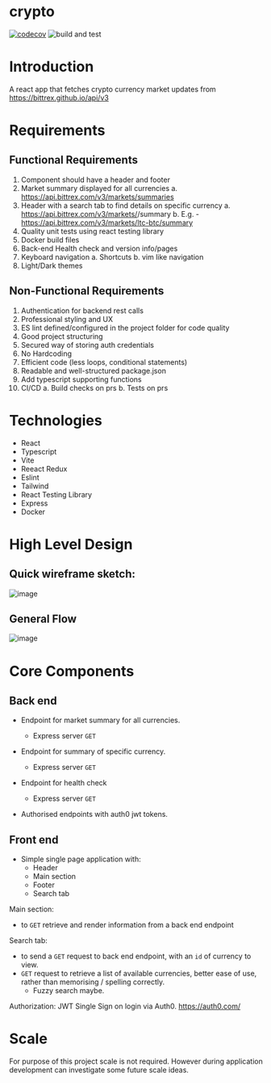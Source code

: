 # crypto

[![codecov](https://codecov.io/gh/matthewcm/crypto/branch/main/graph/badge.svg?token=3XOEVUP6N1)](https://codecov.io/gh/matthewcm/crypto)
![build and test](https://github.com/github/docs/actions/workflows/client.yml/badge.svg)


# Introduction

A react app that fetches crypto currency market updates from https://bittrex.github.io/api/v3

# Requirements

## Functional Requirements
1. Component should have a header and footer
2. Market summary displayed for all currencies
  a. https://api.bittrex.com/v3/markets/summaries
3. Header with a search tab to find details on specific currency
  a. https://api.bittrex.com/v3/markets/<marketSymbol>/summary
  b. E.g. - https://api.bittrex.com/v3/markets/ltc-btc/summary
4. Quality unit tests using react testing library
5. Docker build files
6. Back-end Health check and version info/pages
7. Keyboard navigation
  a. Shortcuts
  b. vim like navigation
8. Light/Dark themes

## Non-Functional Requirements
1. Authentication for backend rest calls
2. Professional styling and UX
3. ES lint defined/configured in the project folder for code quality
4. Good project structuring
5. Secured way of storing auth credentials
6. No Hardcoding
7. Efficient code (less loops, conditional statements)
8. Readable and well-structured package.json
9. Add typescript supporting functions
10. CI/CD
  a. Build checks on prs
  b. Tests on prs
  
  
# Technologies

- React
- Typescript
- Vite
- Reeact Redux
- Eslint
- Tailwind
- React Testing Library
- Express
- Docker


# High Level Design

## Quick wireframe sketch:
![image](https://user-images.githubusercontent.com/13544609/225100710-ffb5fe93-c6ed-41c7-bbb4-2eecf0491fd4.png)


## General Flow
![image](https://user-images.githubusercontent.com/13544609/225100220-e0911d1b-9ddf-4f4a-9733-1e22448de095.png)

# Core Components
## Back end

- Endpoint for market summary for all currencies.
  - Express server `GET`
- Endpoint for summary of specific currency.
  - Express server `GET`
- Endpoint for health check
  - Express server `GET`

- Authorised endpoints with auth0 jwt tokens.


## Front end

- Simple single page application with:
  - Header
  - Main section
  - Footer
  - Search tab

Main section:
- to `GET` retrieve and render information from a back end endpoint

Search tab:
- to send a `GET` request to back end endpoint, with an `id` of currency to view.
- `GET` request to retrieve a list of available currencies, better ease of use, rather than memorising / spelling correctly.
  - Fuzzy search maybe.
  
Authorization:
JWT Single Sign on login via Auth0. https://auth0.com/


# Scale

For purpose of this project scale is not required. However during application development can investigate some future scale ideas.
  

